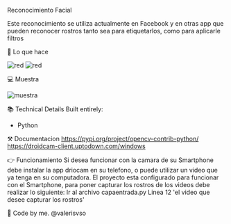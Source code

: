 Reconocimiento Facial

Este reconocimiento se utiliza actualmente en Facebook y en otras app que pueden reconocer rostros tanto sea para etiquetarlos, como para aplicarle filtros

📱 Lo que hace

![red](https://github.com/valerisvso/comicstore/blob/main/calabozo.jpg)
![red](https://github.com/valerisvso/comicstore/blob/main/calabozo.jpg)

💻 Muestra

![muestra](https://github.com/valerisvso/comicstore/blob/main/calabozo.jpg)

📚 Technical Details
Built entirely:
- Python

⚒ Documentacion
https://pypi.org/project/opencv-contrib-python/
https://droidcam-client.uptodown.com/windows

👉 Funcionamiento
Si desea funcionar con la camara de su Smartphone debe instalar la app driocam en su telefono, o puede utilizar un video que ya tenga en su computadora.
El proyecto esta configurado para funcionar con el Smartphone, para poner capturar los rostros de los videos debe realizar lo siguiente:
Ir al archivo capaentrada.py
Linea 12 'el video que desee capturar los rostros'

🙋 Code by me.
@valerisvso
